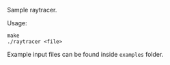 Sample raytracer.

Usage:

```
make
./raytracer <file>
```

Example input files can be found inside `examples` folder.
